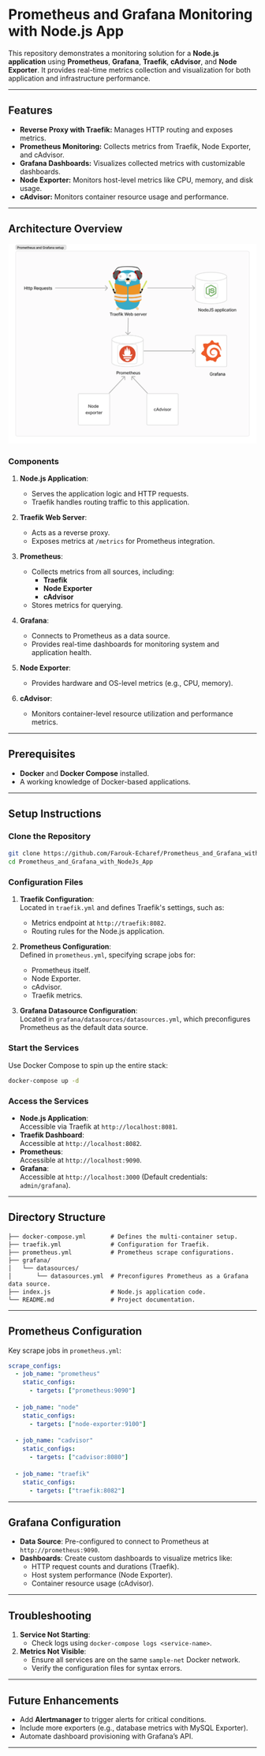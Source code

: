 # Prometheus and Grafana Monitoring with Node.js App

This repository demonstrates a monitoring solution for a **Node.js application** using **Prometheus**, **Grafana**, **Traefik**, **cAdvisor**, and **Node Exporter**. It provides real-time metrics collection and visualization for both application and infrastructure performance.

---

## Features
- **Reverse Proxy with Traefik:** Manages HTTP routing and exposes metrics.
- **Prometheus Monitoring:** Collects metrics from Traefik, Node Exporter, and cAdvisor.
- **Grafana Dashboards:** Visualizes collected metrics with customizable dashboards.
- **Node Exporter:** Monitors host-level metrics like CPU, memory, and disk usage.
- **cAdvisor:** Monitors container resource usage and performance.

---

## Architecture Overview

![Architecture Diagram](project_architecture.webp)

### Components
1. **Node.js Application**:  
   - Serves the application logic and HTTP requests.  
   - Traefik handles routing traffic to this application.  

2. **Traefik Web Server**:  
   - Acts as a reverse proxy.  
   - Exposes metrics at `/metrics` for Prometheus integration.  

3. **Prometheus**:  
   - Collects metrics from all sources, including:
     - **Traefik**
     - **Node Exporter**
     - **cAdvisor**  
   - Stores metrics for querying.  

4. **Grafana**:  
   - Connects to Prometheus as a data source.  
   - Provides real-time dashboards for monitoring system and application health.  

5. **Node Exporter**:  
   - Provides hardware and OS-level metrics (e.g., CPU, memory).  

6. **cAdvisor**:  
   - Monitors container-level resource utilization and performance metrics.  

---

## Prerequisites
- **Docker** and **Docker Compose** installed.
- A working knowledge of Docker-based applications.

---

## Setup Instructions

### Clone the Repository
```bash
git clone https://github.com/Farouk-Echaref/Prometheus_and_Grafana_with_NodeJs_App.git
cd Prometheus_and_Grafana_with_NodeJs_App
```

### Configuration Files
1. **Traefik Configuration**:  
   Located in `traefik.yml` and defines Traefik's settings, such as:
   - Metrics endpoint at `http://traefik:8082`.
   - Routing rules for the Node.js application.

2. **Prometheus Configuration**:  
   Defined in `prometheus.yml`, specifying scrape jobs for:
   - Prometheus itself.
   - Node Exporter.
   - cAdvisor.
   - Traefik metrics.

3. **Grafana Datasource Configuration**:  
   Located in `grafana/datasources/datasources.yml`, which preconfigures Prometheus as the default data source.

### Start the Services
Use Docker Compose to spin up the entire stack:
```bash
docker-compose up -d
```

### Access the Services
- **Node.js Application**:  
  Accessible via Traefik at `http://localhost:8081`.  
- **Traefik Dashboard**:  
  Accessible at `http://localhost:8082`.  
- **Prometheus**:  
  Accessible at `http://localhost:9090`.  
- **Grafana**:  
  Accessible at `http://localhost:3000` (Default credentials: `admin/grafana`).

---

## Directory Structure
```
├── docker-compose.yml       # Defines the multi-container setup.
├── traefik.yml              # Configuration for Traefik.
├── prometheus.yml           # Prometheus scrape configurations.
├── grafana/
│   └── datasources/
│       └── datasources.yml  # Preconfigures Prometheus as a Grafana data source.
├── index.js                 # Node.js application code.
└── README.md                # Project documentation.
```

---

## Prometheus Configuration

Key scrape jobs in `prometheus.yml`:
```yaml
scrape_configs:
  - job_name: "prometheus"
    static_configs:
      - targets: ["prometheus:9090"]

  - job_name: "node"
    static_configs:
      - targets: ["node-exporter:9100"]

  - job_name: "cadvisor"
    static_configs:
      - targets: ["cadvisor:8080"]

  - job_name: "traefik"
    static_configs:
      - targets: ["traefik:8082"]
```

---

## Grafana Configuration

- **Data Source**: Pre-configured to connect to Prometheus at `http://prometheus:9090`.
- **Dashboards**: Create custom dashboards to visualize metrics like:
  - HTTP request counts and durations (Traefik).
  - Host system performance (Node Exporter).
  - Container resource usage (cAdvisor).

---

## Troubleshooting
1. **Service Not Starting**:  
   - Check logs using `docker-compose logs <service-name>`.
2. **Metrics Not Visible**:  
   - Ensure all services are on the same `sample-net` Docker network.  
   - Verify the configuration files for syntax errors.

---

## Future Enhancements
- Add **Alertmanager** to trigger alerts for critical conditions.
- Include more exporters (e.g., database metrics with MySQL Exporter).
- Automate dashboard provisioning with Grafana’s API.

---

